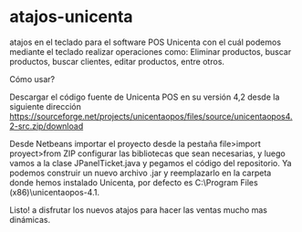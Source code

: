 # atajos-unicenta
atajos en el teclado para el software POS Unicenta con el cuál podemos mediante el teclado realizar operaciones como: Eliminar productos, buscar productos, buscar clientes, editar productos, entre otros.

Cómo usar?

Descargar el código fuente de Unicenta POS en su versión 4,2 desde la siguiente dirección https://sourceforge.net/projects/unicentaopos/files/source/unicentaopos4.2-src.zip/download

Desde Netbeans importar el proyecto desde la pestaña file>import proyect>from ZIP
configurar las bibliotecas que sean necesarias, y luego vamos a la clase JPanelTicket.java y pegamos el código del repositorio.
Ya podemos construir un nuevo archivo .jar y reemplazarlo en la carpeta donde hemos instalado Unicenta, por defecto es C:\Program Files (x86)\unicentaopos-4.1.

Listo! a disfrutar los nuevos atajos para hacer las ventas mucho mas dinámicas.

